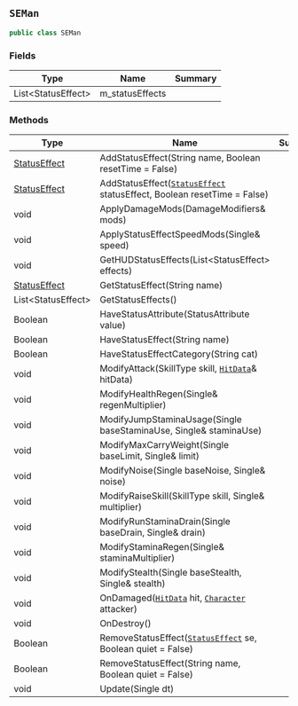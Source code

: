 ## `SEMan`

```csharp
public class SEMan
```

### Fields

| Type | Name | Summary | 
| --- | --- | --- | 
| List&lt;StatusEffect&gt; | m_statusEffects |  | 


### Methods

| Type | Name | Summary | 
| --- | --- | --- | 
| [StatusEffect](./StatusEffect.md) | AddStatusEffect(String name, Boolean resetTime = False) |  | 
| [StatusEffect](./StatusEffect.md) | AddStatusEffect([`StatusEffect`](./StatusEffect.md) statusEffect, Boolean resetTime = False) |  | 
| void | ApplyDamageMods(DamageModifiers& mods) |  | 
| void | ApplyStatusEffectSpeedMods(Single& speed) |  | 
| void | GetHUDStatusEffects(List&lt;StatusEffect&gt; effects) |  | 
| [StatusEffect](./StatusEffect.md) | GetStatusEffect(String name) |  | 
| List&lt;StatusEffect&gt; | GetStatusEffects() |  | 
| Boolean | HaveStatusAttribute(StatusAttribute value) |  | 
| Boolean | HaveStatusEffect(String name) |  | 
| Boolean | HaveStatusEffectCategory(String cat) |  | 
| void | ModifyAttack(SkillType skill, [`HitData`](./HitData.md)& hitData) |  | 
| void | ModifyHealthRegen(Single& regenMultiplier) |  | 
| void | ModifyJumpStaminaUsage(Single baseStaminaUse, Single& staminaUse) |  | 
| void | ModifyMaxCarryWeight(Single baseLimit, Single& limit) |  | 
| void | ModifyNoise(Single baseNoise, Single& noise) |  | 
| void | ModifyRaiseSkill(SkillType skill, Single& multiplier) |  | 
| void | ModifyRunStaminaDrain(Single baseDrain, Single& drain) |  | 
| void | ModifyStaminaRegen(Single& staminaMultiplier) |  | 
| void | ModifyStealth(Single baseStealth, Single& stealth) |  | 
| void | OnDamaged([`HitData`](./HitData.md) hit, [`Character`](./Character.md) attacker) |  | 
| void | OnDestroy() |  | 
| Boolean | RemoveStatusEffect([`StatusEffect`](./StatusEffect.md) se, Boolean quiet = False) |  | 
| Boolean | RemoveStatusEffect(String name, Boolean quiet = False) |  | 
| void | Update(Single dt) |  | 


